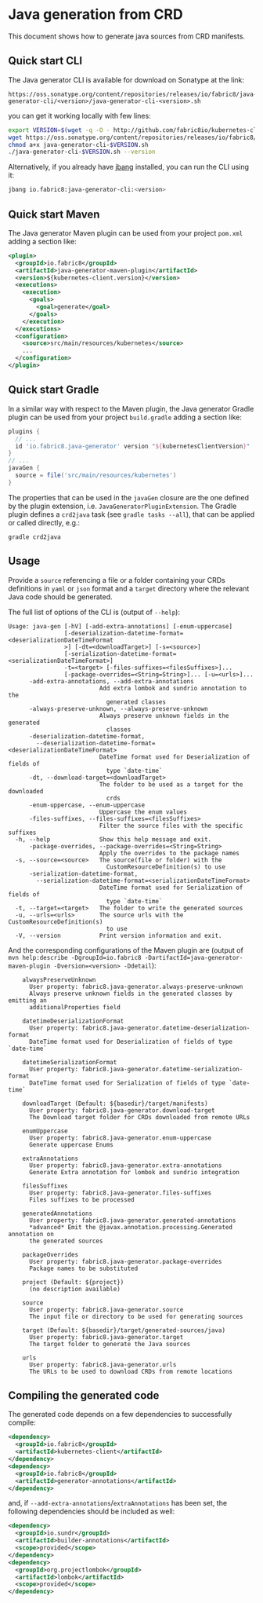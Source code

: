 # Java generation from CRD

This document shows how to generate java sources from CRD manifests.

## Quick start CLI

The Java generator CLI is available for download on Sonatype at the link:

```
https://oss.sonatype.org/content/repositories/releases/io/fabric8/java-generator-cli/<version>/java-generator-cli-<version>.sh
```

you can get it working locally with few lines:

```bash
export VERSION=$(wget -q -O - http://github.com/fabric8io/kubernetes-client/releases/latest --header "Accept: application/json" | jq -r '.tag_name' | cut -c 2-)
wget https://oss.sonatype.org/content/repositories/releases/io/fabric8/java-generator-cli/$VERSION/java-generator-cli-$VERSION.sh
chmod a+x java-generator-cli-$VERSION.sh
./java-generator-cli-$VERSION.sh --version
```

Alternatively, if you already have [jbang](https://www.jbang.dev/) installed, you can run the CLI using it:

```bash
jbang io.fabric8:java-generator-cli:<version>
```

## Quick start Maven

The Java generator Maven plugin can be used from your project `pom.xml` adding a section like:

```xml
<plugin>
  <groupId>io.fabric8</groupId>
  <artifactId>java-generator-maven-plugin</artifactId>
  <version>${kubernetes-client.version}</version>
  <executions>
    <execution>
      <goals>
        <goal>generate</goal>
      </goals>
    </execution>
  </executions>
  <configuration>
    <source>src/main/resources/kubernetes</source>
    ...
  </configuration>
</plugin>
```

## Quick start Gradle

In a similar way with respect to the Maven plugin, the Java generator Gradle plugin can be used from your project 
`build.gradle` adding a section like:

```groovy
plugins {
  // ...
  id 'io.fabric8.java-generator' version "${kubernetesClientVersion}"
}
// ...
javaGen {
  source = file('src/main/resources/kubernetes')
}
```

The properties that can be used in the `javaGen` closure are the one defined by the plugin extension, i.e.
`JavaGeneratorPluginExtension`.
The Gradle plugin defines a `crd2java` task (see `gradle tasks --all`), that can be applied or called directly, e.g.:

```shell
gradle crd2java 
```

## Usage

Provide a `source` referencing a file or a folder containing your CRDs definitions in `yaml` or `json` format and a `target` directory where the relevant Java code should be generated.

The full list of options of the CLI is (output of `--help`):

```
Usage: java-gen [-hV] [-add-extra-annotations] [-enum-uppercase]
                [-deserialization-datetime-format=<deserializationDateTimeFormat
                >] [-dt=<downloadTarget>] [-s=<source>]
                [-serialization-datetime-format=<serializationDateTimeFormat>]
                -t=<target> [-files-suffixes=<filesSuffixes>]...
                [-package-overrides=<String=String>]... [-u=<urls>]...
      -add-extra-annotations, --add-extra-annotations
                          Add extra lombok and sundrio annotation to the
                            generated classes
      -always-preserve-unknown, --always-preserve-unknown
                          Always preserve unknown fields in the generated
                            classes
      -deserialization-datetime-format, 
        --deserialization-datetime-format=<deserializationDateTimeFormat>
                          DateTime format used for Deserialization of fields of
                            type `date-time`
      -dt, --download-target=<downloadTarget>
                          The folder to be used as a target for the downloaded
                            crds
      -enum-uppercase, --enum-uppercase
                          Uppercase the enum values
      -files-suffixes, --files-suffixes=<filesSuffixes>
                          Filter the source files with the specific suffixes
  -h, --help              Show this help message and exit.
      -package-overrides, --package-overrides=<String=String>
                          Apply the overrides to the package names
  -s, --source=<source>   The source(file or folder) with the
                            CustomResourceDefinition(s) to use
      -serialization-datetime-format, 
        --serialization-datetime-format=<serializationDateTimeFormat>
                          DateTime format used for Serialization of fields of
                            type `date-time`
  -t, --target=<target>   The folder to write the generated sources
  -u, --urls=<urls>       The source urls with the CustomResourceDefinition(s)
                            to use
  -V, --version           Print version information and exit.
```

And the corresponding configurations of the Maven plugin are (output of `mvn help:describe -DgroupId=io.fabric8 -DartifactId=java-generator-maven-plugin -Dversion=<version> -Ddetail`):

```
    alwaysPreserveUnknown
      User property: fabric8.java-generator.always-preserve-unknown
      Always preserve unknown fields in the generated classes by emitting an
      additionalProperties field

    datetimeDeserializationFormat
      User property: fabric8.java-generator.datetime-deserialization-format
      DateTime format used for Deserialization of fields of type `date-time`

    datetimeSerializationFormat
      User property: fabric8.java-generator.datetime-serialization-format
      DateTime format used for Serialization of fields of type `date-time`

    downloadTarget (Default: ${basedir}/target/manifests)
      User property: fabric8.java-generator.download-target
      The Download target folder for CRDs downloaded from remote URLs

    enumUppercase
      User property: fabric8.java-generator.enum-uppercase
      Generate uppercase Enums

    extraAnnotations
      User property: fabric8.java-generator.extra-annotations
      Generate Extra annotation for lombok and sundrio integration

    filesSuffixes
      User property: fabric8.java-generator.files-suffixes
      Files suffixes to be processed

    generatedAnnotations
      User property: fabric8.java-generator.generated-annotations
      *advanced* Emit the @javax.annotation.processing.Generated annotation on
      the generated sources

    packageOverrides
      User property: fabric8.java-generator.package-overrides
      Package names to be substituted

    project (Default: ${project})
      (no description available)

    source
      User property: fabric8.java-generator.source
      The input file or directory to be used for generating sources

    target (Default: ${basedir}/target/generated-sources/java)
      User property: fabric8.java-generator.target
      The target folder to generate the Java sources

    urls
      User property: fabric8.java-generator.urls
      The URLs to be used to download CRDs from remote locations
```

## Compiling the generated code

The generated code depends on a few dependencies to successfully compile:

```xml
<dependency>
  <groupId>io.fabric8</groupId>
  <artifactId>kubernetes-client</artifactId>
</dependency>
<dependency>
  <groupId>io.fabric8</groupId>
  <artifactId>generator-annotations</artifactId>
</dependency>
```

and, if `--add-extra-annotations`/`extraAnnotations` has been set, the following dependencies should be included as well:
```xml
<dependency> 
  <groupId>io.sundr</groupId> 
  <artifactId>builder-annotations</artifactId> 
  <scope>provided</scope> 
</dependency> 
<dependency> 
  <groupId>org.projectlombok</groupId> 
  <artifactId>lombok</artifactId> 
  <scope>provided</scope> 
</dependency>
```
